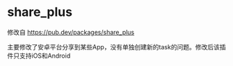 # share_plus
修改自 https://pub.dev/packages/share_plus

主要修改了安卓平台分享到某些App，没有单独创建新的task的问题。修改后该插件只支持iOS和Android